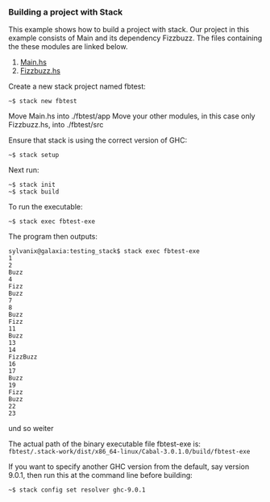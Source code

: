 ### Building a project with Stack

This example shows how to build a project with stack. Our project in this example consists of Main and its dependency Fizzbuzz. The files containing the these modules are linked below.

1. [Main.hs](Main.hs)
2. [Fizzbuzz.hs](Fizzbuzz.hs)  

Create a new stack project named fbtest:  

```
~$ stack new fbtest
```


Move Main.hs into ./fbtest/app
Move your other modules, in this case only Fizzbuzz.hs, into ./fbtest/src

Ensure that stack is using the correct version of GHC:

```
~$ stack setup
```


Next run:

```
~$ stack init
~$ stack build
```


To run the executable:

```
~$ stack exec fbtest-exe
```


The program then outputs:

```
sylvanix@galaxia:testing_stack$ stack exec fbtest-exe
1
2
Buzz
4
Fizz
Buzz
7
8
Buzz
Fizz
11
Buzz
13
14
FizzBuzz
16
17
Buzz
19
Fizz
Buzz
22
23
```

und so weiter


The actual path of the binary executable file fbtest-exe is:  
```fbtest/.stack-work/dist/x86_64-linux/Cabal-3.0.1.0/build/fbtest-exe``` 

If you want to specify another GHC version from the default, say version 9.0.1, then run this at the command line before building:
```
~$ stack config set resolver ghc-9.0.1
```
